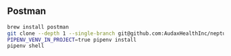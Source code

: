 
## Postman
```sh
brew install postman
git clone --depth 1 --single-branch git@github.com:AudaxHealthInc/neptune-infra.git
PIPENV_VENV_IN_PROJECT=true pipenv install
pipenv shell

```
<!--stackedit_data:
eyJoaXN0b3J5IjpbODEyMzMxMTE2XX0=
-->